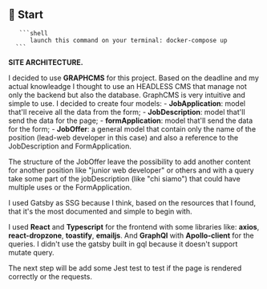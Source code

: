 ## 🚀 Start
       ```shell
          launch this command on your terminal: docker-compose up
      ```
**SITE ARCHITECTURE.**

I decided to use **GRAPHCMS** for this project. Based on the deadline and my actual knowleadge I thought to use an HEADLESS CMS that manage not only the backend but also the database. GraphCMS is very intuitive and simple to use. I decided to create four models:
    - **JobApplication**: model that'll receive all the data from the form;
    - **JobDescription**: model that'll send the data for the page;
    - **formApplication**: model that'll send the data for the form;
    - **JobOffer**: a general model that contain only the name of the position (lead-web developer in this case) and also a reference to the JobDescription and FormApplication.

The structure of the JobOffer leave the possibility to add another content for another position like "junior web developer" or others and with a query take some part of the jobDescription (like "chi siamo") that could have multiple uses or the FormApplication.

I used Gatsby as SSG because I think, based on the resources that I found, that it's the most documented and simple to begin with.

I used **React** and **Typescript** for the frontend with some libraries like: **axios**, **react-dropzone**, **toastify**, **emailjs**. And **GraphQl** with **Apollo-client** for the queries. I didn't use the gatsby built in gql because it doesn't support mutate query.

The next step will be add some Jest test to test if the page is rendered correctly or the requests.
